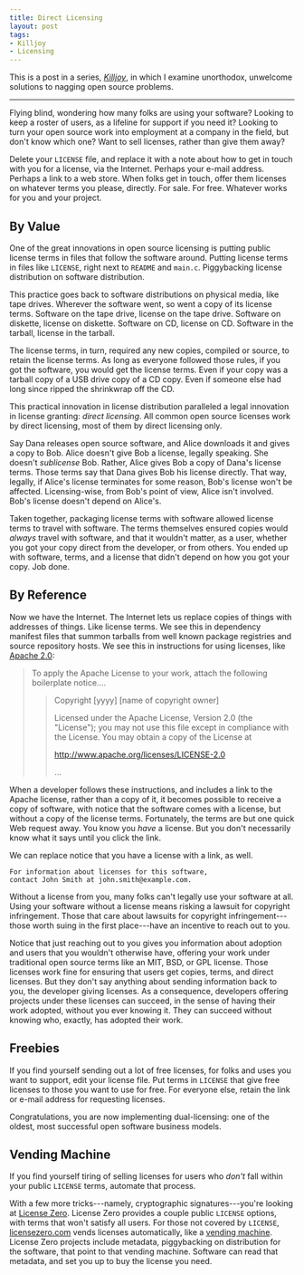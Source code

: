 ```yaml
---
title: Direct Licensing
layout: post
tags:
- Killjoy
- Licensing
---
```


This is a post in a series, [_Killjoy_](/series/Killjoy.html), in which I examine unorthodox, unwelcome solutions to nagging open source problems.

---

Flying blind, wondering how many folks are using your software?  Looking to keep a roster of users, as a lifeline for support if you need it?  Looking to turn your open source work into employment at a company in the field, but don't know which one?  Want to sell licenses, rather than give them away?

Delete your `LICENSE` file, and replace it with a note about how to get in touch with you for a license, via the Internet.  Perhaps your e-mail address.  Perhaps a link to a web store.  When folks get in touch, offer them licenses on whatever terms you please, directly.  For sale.  For free.  Whatever works for you and your project.

## By Value

One of the great innovations in open source licensing is putting public license terms in files that follow the software around.  Putting license terms in files like `LICENSE`, right next to `README` and `main.c`.  Piggybacking license distribution on software distribution.

This practice goes back to software distributions on physical media, like tape drives.  Wherever the software went, so went a copy of its license terms.  Software on the tape drive, license on the tape drive.  Software on diskette, license on diskette.  Software on CD, license on CD.  Software in the tarball, license in the tarball.

The license terms, in turn, required any new copies, compiled or source, to retain the license terms.  As long as everyone followed those rules, if you got the software, you would get the license terms.  Even if your copy was a tarball copy of a USB drive copy of a CD copy.  Even if someone else had long since ripped the shrinkwrap off the CD.

This practical innovation in license distribution paralleled a legal innovation in license granting: _direct licensing_.  All common open source licenses work by direct licensing, most of them by direct licensing only.

Say Dana releases open source software, and Alice downloads it and gives a copy to Bob.  Alice doesn't give Bob a license, legally speaking.  She doesn't _sublicense_ Bob.  Rather, Alice gives Bob a copy of Dana's license terms.  Those terms say that Dana gives Bob his license directly.  That way, legally, if Alice's license terminates for some reason, Bob's license won't be affected.  Licensing-wise, from Bob's point of view, Alice isn't involved.  Bob's license doesn't depend on Alice's.

Taken together, packaging license terms with software allowed license terms to travel with software.  The terms themselves ensured copies would _always_ travel with software, and that it wouldn't matter, as a user, whether you got your copy direct from the developer, or from others.  You ended up with software, terms, and a license that didn't depend on how you got your copy.  Job done.

## By Reference

Now we have the Internet.  The Internet lets us replace copies of things with addresses of things.  Like license terms.  We see this in dependency manifest files that summon tarballs from well known package registries and source repository hosts.  We see this in instructions for using licenses, like [Apache 2.0](https://www.apache.org/licenses/LICENSE-2.0#apply):

> To apply the Apache License to your work, attach the following boilerplate notice....
>
> > Copyright \[yyyy\] \[name of copyright owner\]
> >
> > Licensed under the Apache License, Version 2.0 (the "License");
> > you may not use this file except in compliance with the License.
> > You may obtain a copy of the License at
> >
> > <http://www.apache.org/licenses/LICENSE-2.0>
> >
> > ...

When a developer follows these instructions, and includes a link to the Apache license, rather than a copy of it, it becomes possible to receive a copy of software, with notice that the software comes with a license, but without a copy of the license terms.  Fortunately, the terms are but one quick Web request away.  You know you _have_ a license.  But you don't necessarily know what it says until you click the link.

We can replace notice that you have a license with a link, as well.

```
For information about licenses for this software,
contact John Smith at john.smith@example.com.
```

Without a license from you, many folks can't legally use your software at all. Using your software without a license means risking a lawsuit for copyright infringement. Those that care about lawsuits for copyright infringement---those worth suing in the first place---have an incentive to reach out to you.

Notice that just reaching out to you gives you information about adoption and users that you wouldn't otherwise have, offering your work under traditional open source terms like an MIT, BSD, or GPL license. Those licenses work fine for ensuring that users get copies, terms, and direct licenses. But they don't say anything about sending information back to you, the developer giving licenses. As a consequence, developers offering projects under these licenses can succeed, in the sense of having their work adopted, without you ever knowing it. They can succeed without knowing who, exactly, has adopted their work.

## Freebies

If you find yourself sending out a lot of free licenses, for folks and uses you want to support, edit your license file.  Put terms in `LICENSE` that give free licenses to those you want to use for free.  For everyone else, retain the link or e-mail address for requesting licenses. 

Congratulations, you are now implementing dual-licensing: one of the oldest, most successful open software business models.

## Vending Machine

If you find yourself tiring of selling licenses for users who _don't_ fall within your public `LICENSE` terms, automate that process.

With a few more tricks---namely, cryptographic signatures---you're looking at [License Zero](https://licensezero.com).  License Zero provides a couple public `LICENSE` options, with terms that won't satisfy all users.  For those not covered by `LICENSE`, [licensezero.com](https://licensezero.com) vends licenses automatically, like a [vending machine](https://licensezero.com/vending-machine.svg).  License Zero projects include metadata, piggybacking on distribution for the software, that point to that vending machine.  Software can read that metadata, and set you up to buy the license you need.
